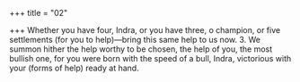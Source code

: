 +++
title = "02"

+++
Whether you have four, Indra, or you have three, o champion,
or five settlements (for you to help)—bring this same help to us now. 3. We summon hither the help worthy to be chosen, the help of you, the  most bullish one,
for you were born with the speed of a bull, Indra, victorious with your  (forms of help) ready at hand.